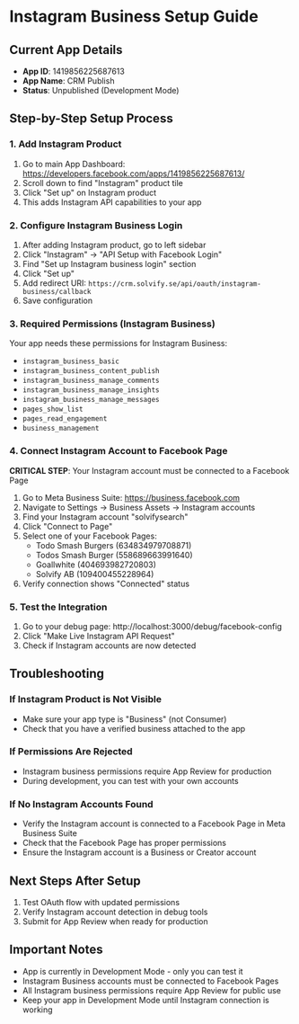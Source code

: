# Instagram Business Setup Guide

## Current App Details
- **App ID**: 1419856225687613
- **App Name**: CRM Publish
- **Status**: Unpublished (Development Mode)

## Step-by-Step Setup Process

### 1. Add Instagram Product
1. Go to main App Dashboard: https://developers.facebook.com/apps/1419856225687613/
2. Scroll down to find "Instagram" product tile
3. Click "Set up" on Instagram product
4. This adds Instagram API capabilities to your app

### 2. Configure Instagram Business Login
1. After adding Instagram product, go to left sidebar
2. Click "Instagram" → "API Setup with Facebook Login"
3. Find "Set up Instagram business login" section
4. Click "Set up"
5. Add redirect URI: `https://crm.solvify.se/api/oauth/instagram-business/callback`
6. Save configuration

### 3. Required Permissions (Instagram Business)
Your app needs these permissions for Instagram Business:
- `instagram_business_basic`
- `instagram_business_content_publish`
- `instagram_business_manage_comments`
- `instagram_business_manage_insights`
- `instagram_business_manage_messages`
- `pages_show_list`
- `pages_read_engagement`
- `business_management`

### 4. Connect Instagram Account to Facebook Page
**CRITICAL STEP**: Your Instagram account must be connected to a Facebook Page

1. Go to Meta Business Suite: https://business.facebook.com
2. Navigate to Settings → Business Assets → Instagram accounts
3. Find your Instagram account "solvifysearch"
4. Click "Connect to Page"
5. Select one of your Facebook Pages:
   - Todo Smash Burgers (634834979708871)
   - Todos Smash Burger (558689663991640)
   - Goallwhite (404693982720803)
   - Solvify AB (109400455228964)
6. Verify connection shows "Connected" status

### 5. Test the Integration
1. Go to your debug page: http://localhost:3000/debug/facebook-config
2. Click "Make Live Instagram API Request"
3. Check if Instagram accounts are now detected

## Troubleshooting

### If Instagram Product is Not Visible
- Make sure your app type is "Business" (not Consumer)
- Check that you have a verified business attached to the app

### If Permissions Are Rejected
- Instagram business permissions require App Review for production
- During development, you can test with your own accounts

### If No Instagram Accounts Found
- Verify the Instagram account is connected to a Facebook Page in Meta Business Suite
- Check that the Facebook Page has proper permissions
- Ensure the Instagram account is a Business or Creator account

## Next Steps After Setup
1. Test OAuth flow with updated permissions
2. Verify Instagram account detection in debug tools
3. Submit for App Review when ready for production

## Important Notes
- App is currently in Development Mode - only you can test it
- Instagram Business accounts must be connected to Facebook Pages
- All Instagram business permissions require App Review for public use
- Keep your app in Development Mode until Instagram connection is working 